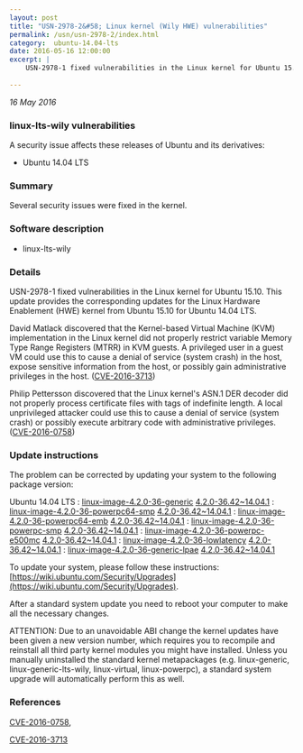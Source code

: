 ```yaml
---
layout: post
title: "USN-2978-2&#58; Linux kernel (Wily HWE) vulnerabilities"
permalink: /usn/usn-2978-2/index.html
category:  ubuntu-14.04-lts
date: 2016-05-16 12:00:00
excerpt: |
    USN-2978-1 fixed vulnerabilities in the Linux kernel for Ubuntu 15.10. This update provides the corresponding updates for the Linux Hardware Enablement (HWE) kernel from Ubuntu 15.10 for Ubuntu 14.04 LTS.
    
--- 
```

 
 

*16 May 2016*

### linux-lts-wily vulnerabilities

A security issue affects these releases of Ubuntu and its derivatives:

* Ubuntu 14.04 LTS

### Summary

Several security issues were fixed in the kernel. 

### Software description

* linux-lts-wily 

### Details

USN-2978-1 fixed vulnerabilities in the Linux kernel for Ubuntu 15.10. This update provides the corresponding updates for the Linux Hardware Enablement (HWE) kernel from Ubuntu 15.10 for Ubuntu 14.04 LTS.

David Matlack discovered that the Kernel-based Virtual Machine (KVM) implementation in the Linux kernel did not properly restrict variable Memory Type Range Registers (MTRR) in KVM guests. A privileged user in a guest VM could use this to cause a denial of service (system crash) in the host, expose sensitive information from the host, or possibly gain administrative privileges in the host. ([CVE-2016-3713](http://people.ubuntu.com/~ubuntu-security/cve/CVE-2016-3713))

Philip Pettersson discovered that the Linux kernel&#39;s ASN.1 DER decoder did not properly process certificate files with tags of indefinite length. A local unprivileged attacker could use this to cause a denial of service (system crash) or possibly execute arbitrary code with administrative privileges. ([CVE-2016-0758](http://people.ubuntu.com/~ubuntu-security/cve/CVE-2016-0758)) 

### Update instructions

The problem can be corrected by updating your system to the following package version:

Ubuntu 14.04 LTS
 : [linux-image-4.2.0-36-generic](https://launchpad.net/ubuntu/+source/linux-lts-wily) <span> [4.2.0-36.42~14.04.1](https://launchpad.net/ubuntu/+source/linux-lts-wily/4.2.0-36.42~14.04.1) </span> 
 : [linux-image-4.2.0-36-powerpc64-smp](https://launchpad.net/ubuntu/+source/linux-lts-wily) <span> [4.2.0-36.42~14.04.1](https://launchpad.net/ubuntu/+source/linux-lts-wily/4.2.0-36.42~14.04.1) </span> 
 : [linux-image-4.2.0-36-powerpc64-emb](https://launchpad.net/ubuntu/+source/linux-lts-wily) <span> [4.2.0-36.42~14.04.1](https://launchpad.net/ubuntu/+source/linux-lts-wily/4.2.0-36.42~14.04.1) </span> 
 : [linux-image-4.2.0-36-powerpc-smp](https://launchpad.net/ubuntu/+source/linux-lts-wily) <span> [4.2.0-36.42~14.04.1](https://launchpad.net/ubuntu/+source/linux-lts-wily/4.2.0-36.42~14.04.1) </span> 
 : [linux-image-4.2.0-36-powerpc-e500mc](https://launchpad.net/ubuntu/+source/linux-lts-wily) <span> [4.2.0-36.42~14.04.1](https://launchpad.net/ubuntu/+source/linux-lts-wily/4.2.0-36.42~14.04.1) </span> 
 : [linux-image-4.2.0-36-lowlatency](https://launchpad.net/ubuntu/+source/linux-lts-wily) <span> [4.2.0-36.42~14.04.1](https://launchpad.net/ubuntu/+source/linux-lts-wily/4.2.0-36.42~14.04.1) </span> 
 : [linux-image-4.2.0-36-generic-lpae](https://launchpad.net/ubuntu/+source/linux-lts-wily) <span> [4.2.0-36.42~14.04.1](https://launchpad.net/ubuntu/+source/linux-lts-wily/4.2.0-36.42~14.04.1) </span> 

To update your system, please follow these instructions: [https://wiki.ubuntu.com/Security/Upgrades](https://wiki.ubuntu.com/Security/Upgrades).

After a standard system update you need to reboot your computer to make all the necessary changes.

ATTENTION: Due to an unavoidable ABI change the kernel updates have been given a new version number, which requires you to recompile and reinstall all third party kernel modules you might have installed. Unless you manually uninstalled the standard kernel metapackages (e.g. linux-generic, linux-generic-lts-wily, linux-virtual, linux-powerpc), a standard system upgrade will automatically perform this as well. 

### References

 
 [CVE-2016-0758](http://people.ubuntu.com/~ubuntu-security/cve/CVE-2016-0758), 

 [CVE-2016-3713](http://people.ubuntu.com/~ubuntu-security/cve/CVE-2016-3713)
 

